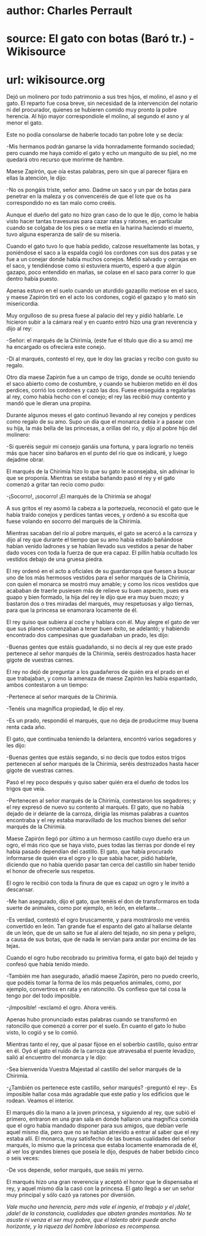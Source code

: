 # author: Charles Perrault
# source: El gato con botas (Baró tr.) - Wikisource
# url: wikisource.org
 

 Dejó un molinero por todo patrimonio a sus tres hijos, el molino, el asno y el gato. El reparto fue cosa breve, sin necesidad de la intervención del notario ni del procurador, quienes se hubieren comido muy pronto la pobre herencia. Al hijo mayor correspondiole el molino, al segundo el asno y al menor el gato. 

Este no podía consolarse de haberle tocado tan pobre lote y se decía: 

-Mis hermanos podrán ganarse la vida honradamente formando sociedad; pero cuando me haya comido el gato y echo un manguito de su piel, no me quedará otro recurso que morirme de hambre. 

Maese Zapirón, que oía estas palabras, pero sin que al parecer fijara en ellas la atención, le dijo: 

-No os pongáis triste, señor amo. Dadme un saco y un par de botas para penetrar en la maleza y os convenceréis de que el lote que os ha correspondido no es tan malo como creéis. 

Aunque el dueño del gato no hizo gran caso de lo que le dijo, como le había visto hacer tantas travesuras para cazar ratas y ratones, en particular cuando se colgaba de los pies o se metía en la harina haciendo el muerto, tuvo alguna esperanza de salir de su miseria. 

Cuando el gato tuvo lo que había pedido, calzose resueltamente las botas, y poniéndose el saco a la espalda cogió los cordones con sus dos patas y se fue a un conejar donde había muchos conejos. Metió salvado y cerrajas en el saco, y tendiéndose como si estuviera muerto, esperó a que algún gazapo, poco entendido en mañas, se colase en el saco para correr lo que dentro había puesto. 

Apenas estuvo en el suelo cuando un aturdido gazapillo metiose en el saco, y maese Zapirón tiró en el acto los cordones, cogió el gazapo y lo mató sin misericordia. 

Muy orgulloso de su presa fuese al palacio del rey y pidió hablarle. Le hicieron subir a la cámara real y en cuanto entró hizo una gran reverencia y dijo al rey: 

-Señor: el marqués de la Chirimía, (este fue el título que dio a su amo) me ha encargado os ofreciera este conejo. 

-Di al marqués, contestó el rey, que le doy las gracias y recibo con gusto su regalo. 

Otro día maese Zapirón fue a un campo de trigo, donde se ocultó teniendo el saco abierto como de costumbre, y cuando se hubieron metido en él dos perdices, corrió los cordones y cazó las dos. Fuese enseguida a regalarlas al rey, como había hecho con el conejo; el rey las recibió muy contento y mandó que le dieran una propina. 

Durante algunos meses el gato continuó llevando al rey conejos y perdices como regalo de su amo. Supo un día que el monarca debía ir a pasear con su hija, la más bella de las princesas, a orillas del río, y dijo al pobre hijo del molinero: 

-Si queréis seguir mi consejo ganáis una fortuna, y para lograrlo no tenéis más que hacer sino bañaros en el punto del río que os indicaré, y luego dejadme obrar. 

El marqués de la Chirimía hizo lo que su gato le aconsejaba, sin adivinar lo que se proponía. Mientras se estaba bañando pasó el rey y el gato comenzó a gritar tan recio como pudo: 

-¡Socorro!, ¡socorro! ¡El marqués de la Chirimía se ahoga! 

A sus gritos el rey asomó la cabeza a la portezuela, reconoció el gato que le había traído conejos y perdices tantas veces, y ordenó a su escolta que fuese volando en socorro del marqués de la Chirimía. 

Mientras sacaban del río al pobre marqués, el gato se acercó a la carroza y dijo al rey que durante el tiempo que su amo había estado bañándose habían venido ladrones y se habían llevado sus vestidos a pesar de haber dado voces con toda la fuerza de que era capaz. El pillín había ocultado los vestidos debajo de una gruesa piedra. 

El rey ordenó en el acto a oficiales de su guardarropa que fuesen a buscar uno de los más hermosos vestidos para el señor marqués de la Chirimía, con quien el monarca se mostró muy amable; y como los ricos vestidos que acababan de traerle pusiesen más de relieve su buen aspecto, pues era guapo y bien formado, la hija del rey le dijo que era muy buen mozo; y bastaron dos o tres miradas del marqués, muy respetuosas y algo tiernas, para que la princesa se enamorara locamente de él. 

El rey quiso que subiera al coche y hablara con él. Muy alegre el gato de ver que sus planes comenzaban a tener buen éxito, se adelantó; y habiendo encontrado dos campesinas que guadañaban un prado, les dijo: 

-Buenas gentes que estáis guadañando, si no decís al rey que este prado pertenece al señor marqués de la Chirimía, seréis destrozados hasta hacer gigote de vuestras carnes. 

El rey no dejó de preguntar a los guadañeros de quién era el prado en el que trabajaban, y como la amenaza de maese Zapirón les había espantado, ambos contestaron a un tiempo: 

-Pertenece al señor marqués de la Chirimía. 

-Tenéis una magnífica propiedad, le dijo el rey. 

-Es un prado, respondió el marqués, que no deja de producirme muy buena renta cada año. 

El gato, que continuaba teniendo la delantera, encontró varios segadores y les dijo: 

-Buenas gentes que estáis segando, si no decís que todos estos trigos pertenecen al señor marqués de la Chirimía, seréis destrozados hasta hacer gigote de vuestras carnes. 

Pasó el rey poco después y quiso saber quién era el dueño de todos los trigos que veía. 

-Pertenecen al señor marqués de la Chirimía, contestaron los segadores; y el rey expresó de nuevo su contento al marqués. El gato, que no había dejado de ir delante de la carroza, dirigía las mismas palabras a cuantos encontraba y el rey estaba maravillado de los muchos bienes del señor marqués de la Chirimía. 

Maese Zapirón llegó por último a un hermoso castillo cuyo dueño era un ogro, el más rico que se haya visto, pues todas las tierras por donde el rey había pasado dependían del castillo. El gato, que había procurado informarse de quién era el ogro y lo que sabía hacer, pidió hablarle, diciendo que no había querido pasar tan cerca del castillo sin haber tenido el honor de ofrecerle sus respetos. 

El ogro le recibió con toda la finura de que es capaz un ogro y le invitó a descansar. 

-Me han asegurado, dijo el gato, que tenéis el don de transformaros en toda suerte de animales, como por ejemplo, en león, en elefante... 

-Es verdad, contestó el ogro bruscamente, y para mostrároslo me veréis convertido en león. Tan grande fue el espanto del gato al hallarse delante de un león, que de un salto se fue al alero del tejado, no sin pena y peligro, a causa de sus botas, que de nada le servían para andar por encima de las tejas. 

Cuando el ogro hubo recobrado su primitiva forma, el gato bajó del tejado y confesó que había tenido miedo. 

-También me han asegurado, añadió maese Zapirón, pero no puedo creerlo, que podéis tomar la forma de los más pequeños animales, como, por ejemplo, convertiros en rata y en ratoncillo. Os confieso que tal cosa la tengo por del todo imposible. 

-¡Imposible! -exclamó el ogro. Ahora veréis. 

Apenas hubo pronunciado estas palabras cuando se transformó en ratoncillo que comenzó a correr por el suelo. En cuanto el gato lo hubo visto, lo cogió y se lo comió. 

Mientras tanto el rey, que al pasar fijose en el soberbio castillo, quiso entrar en él. Oyó el gato el ruido de la carroza que atravesaba el puente levadizo, salió al encuentro del monarca y le dijo: 

-Sea bienvenida Vuestra Majestad al castillo del señor marqués de la Chirimía. 

-¿También os pertenece este castillo, señor marqués? -preguntó el rey-. Es imposible hallar cosa más agradable que este patio y los edificios que le rodean. Veamos el interior. 

El marqués dio la mano a la joven princesa, y siguiendo al rey, que subió el primero, entraron en una gran sala en donde hallaron una magnífica comida que el ogro había mandado disponer para sus amigos, que debían verle aquel mismo día, pero que no se habían atrevido a entrar al saber que el rey estaba allí. El monarca, muy satisfecho de las buenas cualidades del señor marqués, lo mismo que la princesa que estaba locamente enamorada de él, al ver los grandes bienes que poseía le dijo, después de haber bebido cinco o seis veces: 

-De vos depende, señor marqués, que seáis mi yerno. 

El marqués hizo una gran reverencia y aceptó el honor que le dispensaba el rey, y aquel mismo día la casó con la princesa. El gato llegó a ser un señor muy principal y sólo cazó ya ratones por diversión. 

 

*Vale mucho una herencia, pero más vale el ingenio, el trabajo y el ¡dale!, ¡dale! de la constancia, cualidades que abaten grandes montañas. No te asuste ni venza el ser muy pobre, que el talento abrir puede ancho horizonte, y la riqueza del hombre laborioso es recompensa.* 